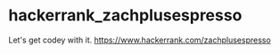 # hackerrank_zachplusespresso
Let's get codey with it. 
https://www.hackerrank.com/zachplusespresso
